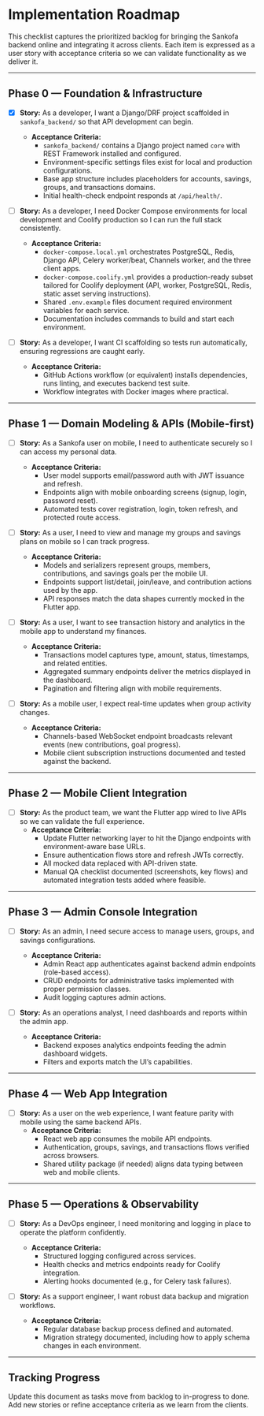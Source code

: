 # Implementation Roadmap

This checklist captures the prioritized backlog for bringing the Sankofa backend online and integrating it across clients. Each item is expressed as a user story with acceptance criteria so we can validate functionality as we deliver it.

---

## Phase 0 — Foundation & Infrastructure

- [x] **Story:** As a developer, I want a Django/DRF project scaffolded in `sankofa_backend/` so that API development can begin.
  - **Acceptance Criteria:**
    - `sankofa_backend/` contains a Django project named `core` with REST Framework installed and configured.
    - Environment-specific settings files exist for local and production configurations.
    - Base app structure includes placeholders for accounts, savings, groups, and transactions domains.
    - Initial health-check endpoint responds at `/api/health/`.

- [ ] **Story:** As a developer, I need Docker Compose environments for local development and Coolify production so I can run the full stack consistently.
  - **Acceptance Criteria:**
    - `docker-compose.local.yml` orchestrates PostgreSQL, Redis, Django API, Celery worker/beat, Channels worker, and the three client apps.
    - `docker-compose.coolify.yml` provides a production-ready subset tailored for Coolify deployment (API, worker, PostgreSQL, Redis, static asset serving instructions).
    - Shared `.env.example` files document required environment variables for each service.
    - Documentation includes commands to build and start each environment.

- [ ] **Story:** As a developer, I want CI scaffolding so tests run automatically, ensuring regressions are caught early.
  - **Acceptance Criteria:**
    - GitHub Actions workflow (or equivalent) installs dependencies, runs linting, and executes backend test suite.
    - Workflow integrates with Docker images where practical.

---

## Phase 1 — Domain Modeling & APIs (Mobile-first)

- [ ] **Story:** As a Sankofa user on mobile, I need to authenticate securely so I can access my personal data.
  - **Acceptance Criteria:**
    - User model supports email/password auth with JWT issuance and refresh.
    - Endpoints align with mobile onboarding screens (signup, login, password reset).
    - Automated tests cover registration, login, token refresh, and protected route access.

- [ ] **Story:** As a user, I need to view and manage my groups and savings plans on mobile so I can track progress.
  - **Acceptance Criteria:**
    - Models and serializers represent groups, members, contributions, and savings goals per the mobile UI.
    - Endpoints support list/detail, join/leave, and contribution actions used by the app.
    - API responses match the data shapes currently mocked in the Flutter app.

- [ ] **Story:** As a user, I want to see transaction history and analytics in the mobile app to understand my finances.
  - **Acceptance Criteria:**
    - Transactions model captures type, amount, status, timestamps, and related entities.
    - Aggregated summary endpoints deliver the metrics displayed in the dashboard.
    - Pagination and filtering align with mobile requirements.

- [ ] **Story:** As a mobile user, I expect real-time updates when group activity changes.
  - **Acceptance Criteria:**
    - Channels-based WebSocket endpoint broadcasts relevant events (new contributions, goal progress).
    - Mobile client subscription instructions documented and tested against the backend.

---

## Phase 2 — Mobile Client Integration

- [ ] **Story:** As the product team, we want the Flutter app wired to live APIs so we can validate the full experience.
  - **Acceptance Criteria:**
    - Update Flutter networking layer to hit the Django endpoints with environment-aware base URLs.
    - Ensure authentication flows store and refresh JWTs correctly.
    - All mocked data replaced with API-driven state.
    - Manual QA checklist documented (screenshots, key flows) and automated integration tests added where feasible.

---

## Phase 3 — Admin Console Integration

- [ ] **Story:** As an admin, I need secure access to manage users, groups, and savings configurations.
  - **Acceptance Criteria:**
    - Admin React app authenticates against backend admin endpoints (role-based access).
    - CRUD endpoints for administrative tasks implemented with proper permission classes.
    - Audit logging captures admin actions.

- [ ] **Story:** As an operations analyst, I need dashboards and reports within the admin app.
  - **Acceptance Criteria:**
    - Backend exposes analytics endpoints feeding the admin dashboard widgets.
    - Filters and exports match the UI’s capabilities.

---

## Phase 4 — Web App Integration

- [ ] **Story:** As a user on the web experience, I want feature parity with mobile using the same backend APIs.
  - **Acceptance Criteria:**
    - React web app consumes the mobile API endpoints.
    - Authentication, groups, savings, and transactions flows verified across browsers.
    - Shared utility package (if needed) aligns data typing between web and mobile clients.

---

## Phase 5 — Operations & Observability

- [ ] **Story:** As a DevOps engineer, I need monitoring and logging in place to operate the platform confidently.
  - **Acceptance Criteria:**
    - Structured logging configured across services.
    - Health checks and metrics endpoints ready for Coolify integration.
    - Alerting hooks documented (e.g., for Celery task failures).

- [ ] **Story:** As a support engineer, I want robust data backup and migration workflows.
  - **Acceptance Criteria:**
    - Regular database backup process defined and automated.
    - Migration strategy documented, including how to apply schema changes in each environment.

---

## Tracking Progress

Update this document as tasks move from backlog to in-progress to done. Add new stories or refine acceptance criteria as we learn from the clients.

